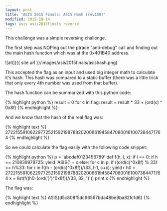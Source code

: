 ```yaml
---
layout: post
title: "ASIS 2015 Finals: ASIS Hash (rev150)"
modified: 2015-10-14
tags: asis asis2015finals reverse
---
```


This challenge was a simple reversing challenge.

The first step was NOPing out the ptrace "anti-debug" call and finding out the main hash function which was at the 0x401B40 address.

![alt]({{ site.url }}/images/asis2015finals/asishash.png) 

This accepted the flag as an input and used big integer math to calculate it's hash. This hash was compared to a static buffer (there was a little trick that only every 4th number was used from that buffer).

The hash function can be summarized with this python code:

{% highlight python %}
result = 0
for c in flag:
    result = result * 33 + (ord(c) ^ 0x8f)
{% endhighlight %}

And we know that the hash of the real flag was:

{% highlight text %}
27221558106229772521592198788202006619458470800161007384471764
{% endhighlight %}

So we could calculate the flag easily with the following code snippet:

{% highlight python %}
p = 'abcdef0123456789'
def f(h, l, x):
   if l == 0:
       if h == 210839978725:
           yield 'ASIS{' + x
   else:
       for c in p:
           if ((ord(c)^0x8f) % 33) == h%33:
               for r in f((h - (ord(c)^0x8f))//33, l-1, c+x):
                   yield r
h0 = 27221558106229772521592198788202006619458470800161007384471764
x = list(f((h0-(ord('}')^0x8f))//33, 32, '}'))
print x
{% endhighlight %}

The flag was:

{% highlight text %}
ASIS{d5c808f5dc96567bda48be9ba82fc1d6}
{% endhighlight %}